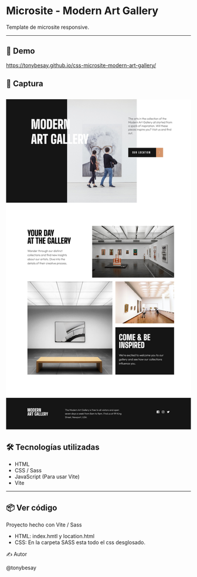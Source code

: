 # Microsite - Modern Art Gallery

Template de microsite responsive.

---

## 🚀 Demo

https://tonybesay.github.io/css-microsite-modern-art-gallery/
## 📸 Captura

![Screenshot del proyecto](https://github.com/tonybesay/css-microsite-modern-art-gallery/blob/main/screenshots-web-pages/desktop-version/home_desktop.jpg)
---

## 🛠️ Tecnologías utilizadas

- HTML
- CSS / Sass
- JavaScript (Para usar Vite) 
- Vite

---

## 📦 Ver código

Proyecto hecho con Vite / Sass

-  HTML: index.hmtl y location.html
-  CSS: En la carpeta SASS esta todo el css desglosado.

✍️ Autor

@tonybesay
